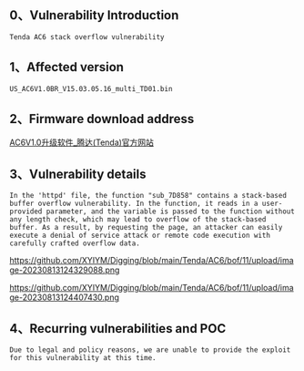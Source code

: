 ## **0、Vulnerability Introduction**

```
Tenda AC6 stack overflow vulnerability
```

## **1、Affected version**

```
US_AC6V1.0BR_V15.03.05.16_multi_TD01.bin
```

## **2、Firmware download address**

[AC6V1.0升级软件_腾达(Tenda)官方网站](https://www.tenda.com.cn/download/detail-2661.html)

## **3、Vulnerability details**

```
In the 'httpd' file, the function "sub_7D858" contains a stack-based buffer overflow vulnerability. In the function, it reads in a user-provided parameter, and the variable is passed to the function without any length check, which may lead to overflow of the stack-based buffer. As a result, by requesting the page, an attacker can easily execute a denial of service attack or remote code execution with carefully crafted overflow data.
```

https://github.com/XYIYM/Digging/blob/main/Tenda/AC6/bof/11/upload/image-20230813124329088.png

https://github.com/XYIYM/Digging/blob/main/Tenda/AC6/bof/11/upload/image-20230813124407430.png

## **4、Recurring vulnerabilities and POC**

```
Due to legal and policy reasons, we are unable to provide the exploit for this vulnerability at this time.
```

